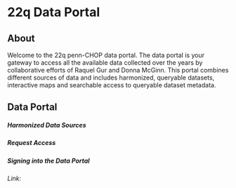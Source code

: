 # 22q Data Portal
## About
Welcome to the 22q penn-CHOP data portal. The data portal is your gateway to access all the available data collected over the years by collaborative efforts of Raquel Gur and Donna McGinn. This portal combines different sources of data and includes harmonized, queryable datasets, interactive maps and searchable access to queryable dataset metadata.

## Data Portal
##### Harmonized Data Sources
##### Request Access 
##### Signing into the Data Portal
###### Link:

